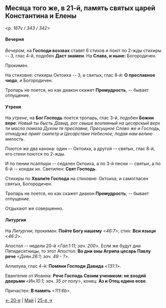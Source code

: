 
## Месяца того же, в 21-й, память святых царей Константина и Елены

<*p. 167v / 343 / 342*>

#### Вечерня

*Вечером*, на **Господи воззвах** ставят 6 стихов и поют по 2-жды стихиры -- 3, глас 4-й, подобен 
**Даст знамен**. На **Слава, и ныне:** Богородичен. 

Прокимен. 

На стиховне: стихиры Октоиха -- 3, и святых, глас 8-й: **О преславное чюдо**, и Богородичен.  

Тропарь не поется, но как диакон скажет **Премудрость**, -- бывает отпущение.  

#### Утреня

На *утрене*, на **Бог Господь** поется тропарь, глас 3-й, подобен **Божии вере**: 
*Новый ты бысть Давид, рог свыше возлияный на цесарскый верх ти масла помаза Духом тя преславне, 
Пресущное Слово же и Господь, отнюдуже прият скипетр и Цесарствие Небесное, подая нам велию милость*.  

Поются же два канона: один -- Октоиха, а другой -- святых, глас 8-й, его стихи поются по 2-жды. 

И по пении псалтыри -- седален Октоиха, а по 3-й песни -- святых, а по 6-й -- кондак их. 
Светилен: **Свят Господь**. 

Стихиры по **Хвалите Господа** на стиховне: Октоиха, и самогласен святых, Богородичен. 

Тропарь не поется, но как скажет диакон **Премудрость**, -- бывает отпущение. 

Отдыхают же совершенно. 

#### Литургия

На *Литургии*, прокимен: **Пойте Богу нашему** <*46:7*>, стих: **Вси языци** <*46:2*>.
 
Апостол -- недели 20-й <*Гал.1:11; зач. 200*>. 
Если же будут дни Пятидесятницы, то этот Апостол: **Во дни оны Агрипа цесарь Павлу рече** <*Деян.26:1; зач. 49 - ?*>. 

Аллилуиа, глас 4-й: **Помяни Господи Давида** <*131:1*>. 
 
Евангелие от Иоанна: **Рече Господь Своим учеником: не входяй дверьми** <*Ин.10:1; зач. 35 от полу*>, 
конец: **Аз и Отец едино есве**.  
 
Причастен: **В память** <*111:6b*>. 

[← 20-е](05_20_AST.ru.md) | [Май](README.md#21-й) | [25-е →](05_25_AST.ru.md)
